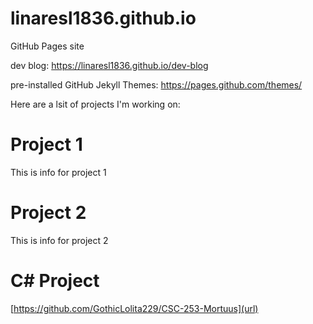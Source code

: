 # linaresl1836.github.io
GitHub Pages site

dev blog: https://linaresl1836.github.io/dev-blog

pre-installed GitHub Jekyll Themes: https://pages.github.com/themes/


Here are a lsit of projects I'm working on:

# Project 1

This is info for project 1

# Project 2

This is info for project 2

# C# Project

[https://github.com/GothicLolita229/CSC-253-Mortuus](url)


